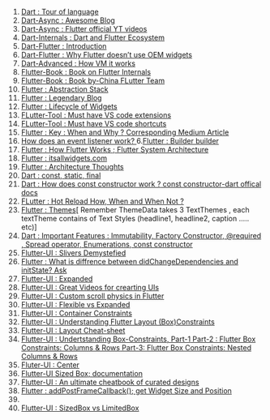 1. [Dart : Tour of language](https://dart.dev/guides/language/language-tour#declaring-async-functions)
1. [Dart-Async : Awesome Blog](https://www.didierboelens.com/2019/01/futures-isolates-event-loop/)
2. [Dart-Async : Flutter official YT videos](https://www.youtube.com/watch?v=J5DQRPRBiFI&list=PLjxrf2q8roU0Net_g1NT5_vOO3s_FR02J&index=7&t=0s)
3. [Dart-Internals : Dart and Flutter Ecosystem](https://www.youtube.com/watch?v=J5DQRPRBiFI&list=PLjxrf2q8roU0Net_g1NT5_vOO3s_FR02J&index=7&t=0s)
5. [Dart-Flutter : Introduction](https://www.pentalog.com/blog/flutter-game-changer-in-cross-platform-development)
6. [Dart-Flutter : Why Flutter doesn’t use OEM widgets](https://medium.com/flutter/why-flutter-doesnt-use-oem-widgets-94746e812510)
4. [Dart-Advanced : How VM it works ](https://mrale.ph/dartvm/)
4. [Flutter-Book : Book on Flutter Internals](https://www.flutterinternals.org/data-model/elements#how-does-element-inheritance-work)
8. [Flutter-Book : Book by-China FLutter Team](https://book.flutterchina.club/chapter2/thread_model_and_error_report.html)
9. [Flutter : Abstraction Stack](https://medium.com/flutter-community/the-layer-cake-widgets-elements-renderobjects-7644c3142401)
2. [Flutter : Legendary Blog](https://www.didierboelens.com/)
3. [Flutter : Lifecycle of Widgets](https://www.bookstack.cn/read/flutterbyexample/aebe8dda4df3319f.md)
12. [FLutter-Tool : Must have VS code extensions](https://alltechsavvy.com/must-have-vscode-extensions-for-flutter/)
13. [FLutter-Tool : Must have VS code shortcuts](https://medium.com/flutter-community/flutter-visual-studio-code-shortcuts-for-fast-and-efficient-development-7235bc6c3b7d)
4. [Flutter : Key : When and Why ?](https://www.youtube.com/watch?v=kn0EOS-ZiIc)[ Corresponding Medium Article](https://medium.com/flutter/keys-what-are-they-good-for-13cb51742e7d)
5. [How does an event listener work?
](https://softwareengineering.stackexchange.com/questions/363397/how-does-an-event-listener-work)
6.[Flutter : Builder builder](https://stackoverflow.com/questions/52088889/can-someone-explain-to-me-what-the-builder-class-does-in-flutter#:~:text=Terminology%3A,name%20for%20a%20lambda%20function.)
7. [Flutter : How Flutter Works](https://buildflutter.com/how-flutter-works/#:~:text=Rendering%20Pipeline,Skia%20Canvas%20as%20it%20changes.&text=Dart%20based%20application%20code%20will,when%20touching%20UI%20related%20components)[ ; Flutter System Architecture](https://docs.google.com/presentation/d/1cw7A4HbvM_Abv320rVgPVGiUP2msVs7tfGbkgdrTy0I/edit#slide=id.p)
8. [Flutter : itsallwidgets.com](https://itsallwidgets.com/)
9. [Flutter : Architecture Thoughts](https://buildflutter.com/architecture/)
10. [Dart : const, static, final](https://news.dartlang.org/2012/06/const-static-final-oh-my.html)
10. [Dart : How does const constructor work ?](https://stackoverflow.com/a/21746692/6753380)[ const constructor-dart offical docs](https://dart.dev/guides/language/language-tour#constant-constructors)
11. [FLutter : Hot Reload How, When and When Not ?](https://flutter.dev/docs/development/tools/hot-reload#:~:text=Hot%20reload%20works%20by%20injecting,the%20effects%20of%20your%20changes.)
12. [Flutter : Themes](https://www.didierboelens.com/2020/05/material-textstyle-texttheme/)[ Remember ThemeData takes 3 TextThemes , each textTheme contains of Text Styles (headline1, headline2, caption ..... etc)]
13. [Dart : Important Features : Immutability, Factory Constructor, @required , Spread operator, Enumerations, const constructor](https://medium.com/run-dart/dart-dartlang-introduction-advanced-dart-features-524de79456b9#:~:text=Factory%20Constructors,to%20control%20the%20instance%20creation.)
14. [Flutter-UI : Slivers Demystefied](https://medium.com/flutter/slivers-demystified-6ff68ab0296f)
15. [Flutter : What is diffrence between didChangeDependencies and initState?
Ask](https://stackoverflow.com/a/58668378/6753380)
16. [Flutter-UI : Expanded](https://medium.com/flutter-community/flutter-expanded-widget-e203590f00cf)
17. [Flutter-UI : Great Videos for crearting UIs](https://www.youtube.com/watch?v=ZtPe6Zu6BA4&list=PLgGjX33Qsw-FIWxoI2IJf7zsHyxzuFfK5&index=15)
18. [Flutter-UI : Custom scroll physics in Flutter](https://medium.com/flutter-community/custom-scroll-physics-in-flutter-3224dd9e9b41)
19. [Flutter-UI : Flexible vs Expanded](https://itnext.io/flutter-responsive-apps-flexible-vs-expanded-ff8cc92b468f)
20. [Flutter-UI : Container Constraints](https://medium.com/@realank/dive-into-flutter-container-19e5bdfd56fc)
21. [Flutter-UI : Understanding Flutter Layout (Box)Constraints](https://proandroiddev.com/understanding-flutter-layout-box-constraints-292cc0d5e807)
22. [Flutter-UI : Layout Cheat-sheet](https://medium.com/flutter-community/flutter-layout-cheat-sheet-5363348d037e)
23. [Flutter-UI : Undertstanding Box-Constraints, Part-1](https://medium.com/@sid.310/flutter-box-constraints-101-the-basics-bd0babe650f9)[ Part-2 : Flutter Box Constraints: Columns & Rows](https://itnext.io/flutter-box-constraints-columns-rows-382dcf82256a)[ Part-3: Flutter Box Constraints: Nested Columns & Rows](https://medium.com/@sid.310/flutter-box-constraints-nested-column-s-row-s-3dfacada7361)
24. [Fluter-UI : Center](https://medium.com/@meysam.mahfouzi/center-widget-the-story-of-a-logo-8c0380bcdc45)
25. [Flutter-UI Sized Box](https://youtu.be/EHPu_DzRfqA)[; documentation](https://api.flutter.dev/flutter/widgets/SizedBox-class.html)
26. [Flutter-UI : An ultimate cheatbook of curated designs](http://flutterexamples.com/)
27. [Flutter : addPostFrameCallback()](https://www.didierboelens.com/2019/04/addpostframecallback/)[; get Widget Size and Position](https://medium.com/@diegoveloper/flutter-widget-size-and-position-b0a9ffed9407)
28. []()
29. [Flutter-UI :  SizedBox vs LimitedBox](https://stackoverflow.com/a/57455677/6753380)
